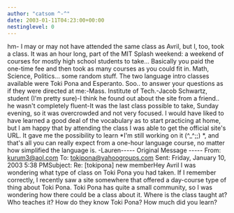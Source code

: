 ```yaml
---
author: "catsom ^-^"
date: 2003-01-11T04:23:00+00:00
nestinglevel: 0
---
```

hm- I may or may not have attended the same class as Avril, but I, too, took a class. It was an hour long, part of the MIT Splash weekend: a weekend of courses for mostly high school students to take... Basically you paid the one-time fee and then took as many courses as you could fit in. Math, Science, Politics... some random stuff. The two language intro classes available were Toki Pona and Esperanto. Soo.. to answer your questions as if they were directed at me:-Mass. Institute of Tech.-Jacob Schwartz, student (I'm pretty sure)-I think he found out about the site from a friend.. he wasn't completely fluent-It was the last class possible to take, Sunday evening, so it was overcrowded and not very focused. I would have liked to have learned a good deal of the vocabulary as to start practicing at home, but I am happy that by attending the class I was able to get the official site's URL. It gave me the possibility to learn \*I'm still working on it (^\_^;;) \*, and that's all you can really expect from a one-hour language course, no matter how simplified the language is. -Lauren-----
 Original Message -----
 From: [kurum3@aol.com](mailto://kurum3@aol.com) To: [tokipona@yahoogroups.com](mailto://tokipona@yahoogroups.com) Sent: Friday, January 10, 2003 5:38 PMSubject: Re: \[tokipona\] new memberHey Avril I was wondering what type of class on Toki Pona you had taken. If I remember correctly, I recently saw a site somewhere that offered a day-course type of thing about Toki Pona. Toki Pona has quite a small community, so I was wondering how there could be a class about it. Where is the class taught at? Who teaches it? How do they know Toki Pona? How much did you learn?